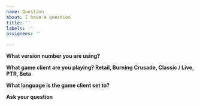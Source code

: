 ```yaml
---
name: Question
about: I have a question
title: ''
labels: ''
assignees: ''

---
```


**What version number you are using?**


**What game client are you playing? Retail, Burning Crusade, Classic / Live, PTR, Beta**


**What language is the game client set to?**


**Ask your question**
